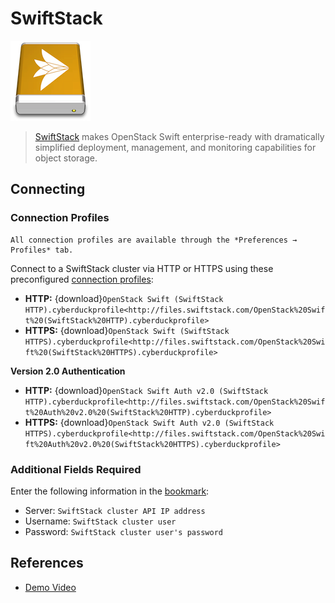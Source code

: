 SwiftStack
====

![SwiftStack Drive Icon](_images/swiftstack.png)

> [SwiftStack](http://swiftstack.com/) makes OpenStack Swift enterprise-ready with dramatically simplified deployment, management, and monitoring capabilities for object storage.

## Connecting

### Connection Profiles

```{note}
All connection profiles are available through the *Preferences → Profiles* tab.
```

Connect to a SwiftStack cluster via HTTP or HTTPS using these preconfigured [connection profiles](../../cyberduck/connection.md#connection-profiles):

- **HTTP:** {download}`OpenStack Swift (SwiftStack HTTP).cyberduckprofile<http://files.swiftstack.com/OpenStack%20Swift%20(SwiftStack%20HTTP).cyberduckprofile>`
- **HTTPS:** {download}`OpenStack Swift (SwiftStack HTTPS).cyberduckprofile<http://files.swiftstack.com/OpenStack%20Swift%20(SwiftStack%20HTTPS).cyberduckprofile>`

**Version 2.0 Authentication**

- **HTTP:** {download}`OpenStack Swift Auth v2.0 (SwiftStack HTTP).cyberduckprofile<http://files.swiftstack.com/OpenStack%20Swift%20Auth%20v2.0%20(SwiftStack%20HTTP).cyberduckprofile>`
- **HTTPS:** {download}`OpenStack Swift Auth v2.0 (SwiftStack HTTPS).cyberduckprofile<http://files.swiftstack.com/OpenStack%20Swift%20Auth%20v2.0%20(SwiftStack%20HTTPS).cyberduckprofile>`

### Additional Fields Required

Enter the following information in the [bookmark](../../cyberduck/bookmarks.md):

- Server: `SwiftStack cluster API IP address`
- Username: `SwiftStack cluster user`
- Password: `SwiftStack cluster user's password`

## References

- [Demo Video](https://vimeo.com/123122789)